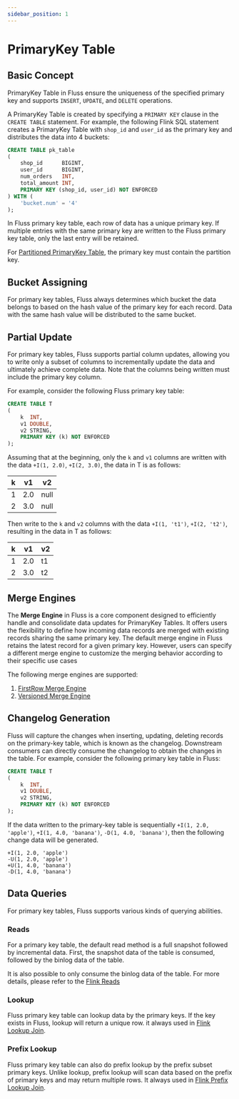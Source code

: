 ```yaml
---
sidebar_position: 1
---
```


<!--
 Copyright (c) 2025 Alibaba Group Holding Ltd.

 Licensed under the Apache License, Version 2.0 (the "License");
 you may not use this file except in compliance with the License.
 You may obtain a copy of the License at

      http://www.apache.org/licenses/LICENSE-2.0

 Unless required by applicable law or agreed to in writing, software
 distributed under the License is distributed on an "AS IS" BASIS,
 WITHOUT WARRANTIES OR CONDITIONS OF ANY KIND, either express or implied.
 See the License for the specific language governing permissions and
 limitations under the License.
-->

# PrimaryKey Table

## Basic Concept

PrimaryKey Table in Fluss ensure the uniqueness of the specified primary key and supports `INSERT`, `UPDATE`,
and `DELETE` operations.

A PrimaryKey Table is created by specifying a `PRIMARY KEY` clause in the `CREATE TABLE` statement. For example, the
following Flink SQL statement creates a PrimaryKey Table with `shop_id` and `user_id` as the primary key and distributes
the data into 4 buckets:

```sql title="Flink SQL"
CREATE TABLE pk_table
(
    shop_id      BIGINT,
    user_id      BIGINT,
    num_orders   INT,
    total_amount INT,
    PRIMARY KEY (shop_id, user_id) NOT ENFORCED
) WITH (
    'bucket.num' = '4'
);
```

In Fluss primary key table, each row of data has a unique primary key.
If multiple entries with the same primary key are written to the Fluss primary key table, only the last entry will be
retained.

For [Partitioned PrimaryKey Table](table-design/data-distribution/partitioning.md), the primary key must contain the
partition key.

## Bucket Assigning

For primary key tables, Fluss always determines which bucket the data belongs to based on the hash value of the primary
key for each record.
Data with the same hash value will be distributed to the same bucket.

## Partial Update

For primary key tables, Fluss supports partial column updates, allowing you to write only a subset of columns to
incrementally update the data and ultimately achieve complete data. Note that the columns being written must include the
primary key column.

For example, consider the following Fluss primary key table:

```sql title="Flink SQL"
CREATE TABLE T
(
    k  INT,
    v1 DOUBLE,
    v2 STRING,
    PRIMARY KEY (k) NOT ENFORCED
);
```

Assuming that at the beginning, only the `k` and `v1` columns are written with the data `+I(1, 2.0)`, `+I(2, 3.0)`, the
data in T is as follows:

| k | v1  | v2   |
|---|-----|------|
| 1 | 2.0 | null |
| 2 | 3.0 | null |

Then write to the `k` and `v2` columns with the data `+I(1, 't1')`, `+I(2, 't2')`, resulting in the data in T as
follows:

| k | v1  | v2 |
|---|-----|----|
| 1 | 2.0 | t1 |
| 2 | 3.0 | t2 |

## Merge Engines

The **Merge Engine** in Fluss is a core component designed to efficiently handle and consolidate data updates for PrimaryKey Tables.
It offers users the flexibility to define how incoming data records are merged with existing records sharing the same primary key.
The default merge engine in Fluss retains the latest record for a given primary key.
However, users can specify a different merge engine to customize the merging behavior according to their specific use cases

The following merge engines are supported:

1. [FirstRow Merge Engine](table-design/table-types/pk-table/merge-engines/first-row.md)
2. [Versioned Merge Engine](table-design/table-types/pk-table/merge-engines/versioned.md)


## Changelog Generation

Fluss will capture the changes when inserting, updating, deleting records on the primary-key table, which is known as
the changelog. Downstream consumers can directly consume the changelog to obtain the changes in the table. For example,
consider the following primary key table in Fluss:

```sql title="Flink SQL"
CREATE TABLE T
(
    k  INT,
    v1 DOUBLE,
    v2 STRING,
    PRIMARY KEY (k) NOT ENFORCED
);
```

If the data written to the primary-key table is
sequentially `+I(1, 2.0, 'apple')`, `+I(1, 4.0, 'banana')`, `-D(1, 4.0, 'banana')`, then the following change data will
be generated.

```text
+I(1, 2.0, 'apple')
-U(1, 2.0, 'apple')
+U(1, 4.0, 'banana')
-D(1, 4.0, 'banana')
```

## Data Queries

For primary key tables, Fluss supports various kinds of querying abilities.

### Reads

For a primary key table, the default read method is a full snapshot followed by incremental data. First, the
snapshot data of the table is consumed, followed by the binlog data of the table.

It is also possible to only consume the binlog data of the table. For more details, please refer to the [Flink Reads](engine-flink/reads.md)

### Lookup

Fluss primary key table can lookup data by the primary keys. If the key exists in Fluss, lookup will return a unique row. it always used in [Flink Lookup Join](engine-flink/lookups.md#lookup).

### Prefix Lookup

Fluss primary key table can also do prefix lookup by the prefix subset primary keys. Unlike lookup, prefix lookup
will scan data based on the prefix of primary keys and may return multiple rows. It always used in [Flink Prefix Lookup Join](engine-flink/lookups.md#prefix-lookup).